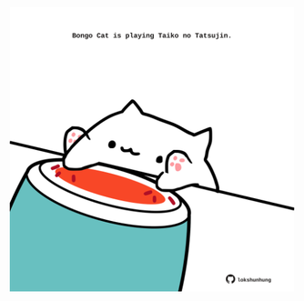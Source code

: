 <!-- built at 17/08/2025, 00:01:41 UTC -->
<p align="center">
  <img width="500" height="500" src="./ReadmeImage.svg">
</p>
